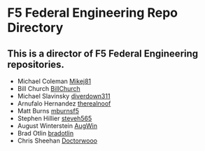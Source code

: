 # F5 Federal Engineering Repo Directory

## This is a director of F5 Federal Engineering repositories.

* Michael Coleman [Mikej81](https://github.com/Mikej81)
* Bill Church [BillChurch](https://github.com/BillChurch)
* Michael Slavinsky [diverdown311](https://github.com/diverdown311)
* Arnufalo Hernandez [therealnoof](https://github.com/therealnoof)
* Matt Burns [mburnsf5](https://github.com/mburnsf5)
* Stephen Hillier [steveh565](https://github.com/steveh565)
* August Winterstein [AugWin](https://github.com/AugWin)
* Brad Otlin    [bradotlin](https://github.com/bradotlin)
* Chris Sheehan [Doctorwooo](https://github.com/Doctorwooo)